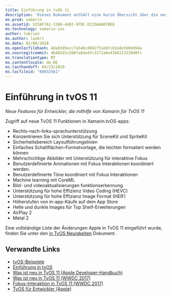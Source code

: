 ```yaml
---
title: Einführung in tvOS 11
description: 'Dieses Dokument enthält eine kurze Übersicht über die neuen Funktionen von Xamarin-Entwickler in TvOS 11 und Links zu Apple: Anmerkungen zu dieser Version.'
ms.prod: xamarin
ms.assetid: 5258F7A1-3388-4482-978C-DC33AAAEFBE6
ms.technology: xamarin-ios
author: lobrien
ms.author: laobri
ms.date: 02/08/2018
ms.openlocfilehash: 4da83d5ecc7a54bcd692751e07c81e8e5bb0d94a
ms.sourcegitcommit: 4b402d1c508fa84e4fc3171a6e43b811323948fc
ms.translationtype: MT
ms.contentlocale: de-DE
ms.lasthandoff: 04/23/2019
ms.locfileid: "60932561"
---
```

# <a name="introduction-to-tvos-11"></a>Einführung in tvOS 11

_Neue Features für Entwickler, die mithilfe von Xamarin für TvOS 11_

Zugriff auf neue TvOS 11 Funktionen in Xamarin.tvOS-apps:

- Rechts-nach-links-sprachunterstützung 
- Konzentrieren Sie sich Unterstützung für SceneKit und SpriteKit
- Sicherheitsbereich Layoutführungslinien 
- Einfaches Schaltflächen-Formatvorlage, die leichter formatiert werden können
- Mehrschichtige Abbilder mit Unterstützung für interaktive Fokus
- Benutzerdefinierte Animationen mit Fokus Interaktionen koordiniert werden.
- Benutzerdefinierte Töne koordiniert mit Fokus Interaktionen
- Machine learning mit CoreML
- Bild- und videoaktualisierungen funktionserkennung
- Unterstützung für hohe Effizienz Video Coding (HEVC)
- Unterstützung für hohe Effizienz Image Format (HEIF)
- Höherstufen von in-app-Käufe auf dem App Store
- Helle und dunkle Images für Top Shelf-Erweiterungen
- AirPlay 2
- Metal 2

Eine vollständige Liste der Änderungen Apple in TvOS 11 eingeführt wurde, finden Sie unter den [in TvOS Neuigkeiten](https://developer.apple.com/library/content/releasenotes/General/WhatsNewinTVOS/Articles/tvOS_11_0.html) Dokument.

## <a name="related-links"></a>Verwandte Links

- [tvOS-Beispiele](https://developer.xamarin.com/samples/tvos/all/)
- [Einführung in tvOS](~/ios/tvos/index.md)
- [Was ist neu in TvOS 11 (Apple Developer-Handbuch)](https://developer.apple.com/library/content/releasenotes/General/WhatsNewinTVOS/Articles/tvOS_11_0.html)
- [Was ist neu in TvOS 11 (WWDC 2017)](https://developer.apple.com/videos/play/wwdc2017/209/)
- [Fokus-Interaktion in TvOS 11 (WWDC 2017)](https://developer.apple.com/videos/play/wwdc2017/224/)
- [TvOS für Entwickler (Apple)](https://developer.apple.com/tvos/)
